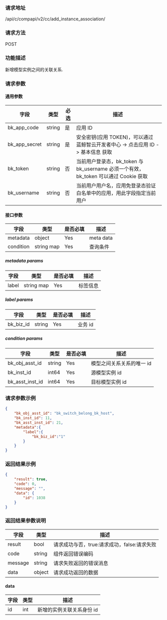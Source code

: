 ### 请求地址

/api/c/compapi/v2/cc/add_instance_association/

### 请求方法

POST

### 功能描述

新增模型实例之间的关联关系.

### 请求参数

#### 通用参数

| 字段 | 类型 | 必选 | 描述 |
|-----|------|------|-----|
| bk_app_code | string | 是 | 应用 ID |
| bk_app_secret| string | 是 | 安全密钥(应用 TOKEN)，可以通过 蓝鲸智云开发者中心 -&gt; 点击应用 ID -&gt; 基本信息 获取 |
| bk_token | string | 否 | 当前用户登录态，bk_token 与 bk_username 必须一个有效，bk_token 可以通过 Cookie 获取 |
| bk_username | string | 否 | 当前用户用户名，应用免登录态验证白名单中的应用，用此字段指定当前用户 |

#### 接口参数

| 字段 | 类型 | 是否必填 | 描述 |
|-----|------|----------|------|
| metadata | object | Yes | meta data |
| condition | string map | Yes | 查询条件 |

##### metadata params

| 字段 | 类型 | 是否必填 | 描述 |
|-----|------|----------|-------|
| label | string map | Yes | 标签信息 |

##### label params

| 字段 | 类型 | 是否必填 | 描述 |
|------|-----|---------|-------|
| bk_biz_id | string | Yes | 业务 id |

##### condition params

| 字段 | 类型 | 是否必填 | 描述 |
|------|-----|----------|------|
| bk_obj_asst_id | string | Yes | 模型之间关系关系的唯一 id |
| bk_inst_id | int64 | Yes | 源模型实例 id |
| bk_asst_inst_id| int64 | Yes | 目标模型实例 id |

### 请求参数示例

``` json
{
    "bk_obj_asst_id": "bk_switch_belong_bk_host",
    "bk_inst_id": 11,
    "bk_asst_inst_id": 21,
    "metadata":{
        "label":{
            "bk_biz_id":"1"
        }
    }
}
```

### 返回结果示例

```json
{
    "result": true,
    "code": 0,
    "message": "",
    "data": {
        "id": 1038
    }
}

```

### 返回结果参数说明

| 字段 | 类型 | 描述 |
|---------|--------|-----------|
| result | bool | 请求成功与否，true:请求成功，false:请求失败 |
| code | string | 组件返回错误编码 |
| message | string | 请求失败返回的错误消息 |
| data | object | 请求成功返回的数据 |

#### data

| 字段 | 类型 | 描述 |
|------|------|-----|
| id | int | 新增的实例关联关系身份 id |
